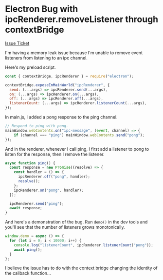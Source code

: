 # Electron Bug with ipcRenderer.removeListener through contextBridge

[Issue Ticket](https://github.com/electron/electron/issues/33328)

I'm having a memory leak issue because I'm unable to remove event listeners from listening to an ipc channel.

Here's my preload script.

```js
const { contextBridge, ipcRenderer } = require("electron");

contextBridge.exposeInMainWorld("ipcRenderer", {
  send: (...args) => ipcRenderer.send(...args),
  on: (...args) => ipcRenderer.on(...args),
  off: (...args) => ipcRenderer.off(...args),
  listenerCount: (...args) => ipcRenderer.listenerCount(...args),
});
```

In main.js, I added a pong response to the ping channel.

```js
// Respond to ping with pong.
mainWindow.webContents.on("ipc-message", (event, channel) => {
	if (channel === "ping") mainWindow.webContents.send("pong");
});
```

And in the renderer, whenever I call ping, I first add a listener to pong to listen for the response, then I remove the listener.

```js
async function ping() {
  const response = new Promise((resolve) => {
    const handler = () => {
      ipcRenderer.off("pong", handler);
      resolve();
    };
    ipcRenderer.on("pong", handler);
  });

  ipcRenderer.send("ping");
  await response;
}
```

And here's a demonstration of the bug. Run `demo()` in the dev tools and you'll see that the number of listeners grows monotonically.

```js
window.demo = async () => {
  for (let i = 0; i < 10000; i++) {
    console.log("listenerCount", ipcRenderer.listenerCount("pong"));
    await ping();
  }
};
```

I believe the issue has to do with the context bridge changing the identity of the callback function...


